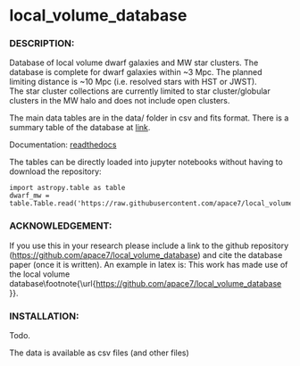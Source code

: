 # **local_volume_database** 

### DESCRIPTION:

Database of local volume dwarf galaxies and MW star clusters. The database is complete for dwarf galaxies within ~3 Mpc. 
The planned limiting distance is ~10 Mpc (i.e. resolved stars with HST or JWST).  
The star cluster collections are currently limited to star cluster/globular clusters in the MW halo and does not include open clusters.  

The main data tables are in the data/ folder in csv and fits format. 
There is a summary table of the database at [link](https://github.com/apace7/local_volume_database/blob/main/table/lvdb_table.pdf).

Documentation: [readthedocs](https://local-volume-database.readthedocs.io/en/latest/index.html)

The tables can be directly loaded into jupyter notebooks without having to download the repository:

    import astropy.table as table
    dwarf_mw = table.Table.read('https://raw.githubusercontent.com/apace7/local_volume_database/main/data/dwarf_mw.csv')


### ACKNOWLEDGEMENT:

If you use this in your research please include a link to the github repository (https://github.com/apace7/local_volume_database) and cite the database paper (once it is written). 
An example in latex is: This work has made use of the local volume database\footnote{\url{https://github.com/apace7/local_volume_database }}.

### INSTALLATION:
Todo.

The data is available as csv files (and other files)
